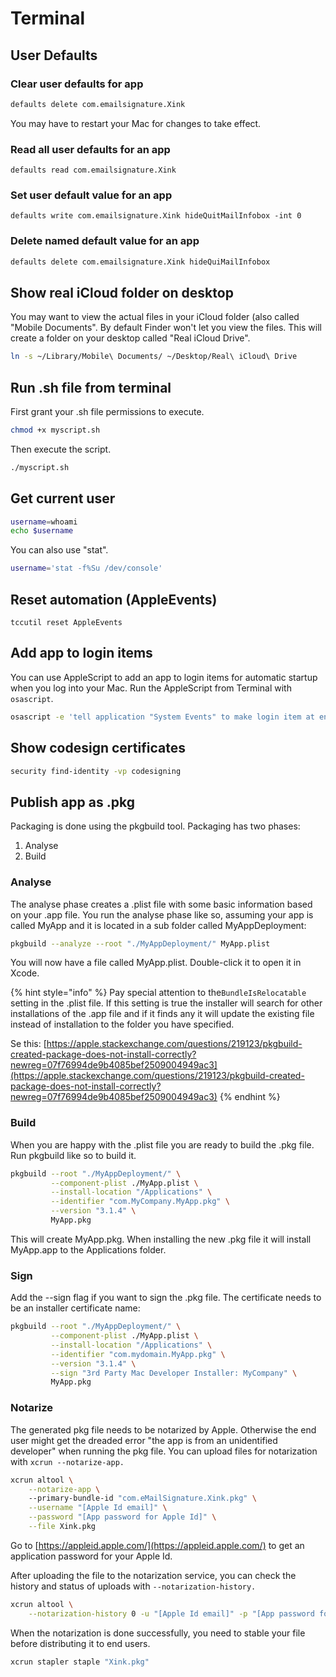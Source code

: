 # Terminal

## User Defaults

### Clear user defaults for app

```bash
defaults delete com.emailsignature.Xink
```

You may have to restart your Mac for changes to take effect.

### Read all user defaults for an app

```text
defaults read com.emailsignature.Xink
```

### Set user default value for an app

```text
defaults write com.emailsignature.Xink hideQuitMailInfobox -int 0
```

### Delete named default value for an app

```bash
defaults delete com.emailsignature.Xink hideQuiMailInfobox
```

## Show real iCloud folder on desktop

You may want to view the actual files in your iCloud folder \(also called "Mobile Documents". By default Finder won't let you view the files.  This will create a folder on your desktop called "Real iCloud Drive".

```bash
ln -s ~/Library/Mobile\ Documents/ ~/Desktop/Real\ iCloud\ Drive
```

## Run .sh file from terminal

First grant your .sh file permissions to execute.

```bash
chmod +x myscript.sh
```

Then execute the script.

```bash
./myscript.sh
```

## Get current user

```bash
username=whoami
echo $username
```

You can also use "stat".

```bash
username='stat -f%Su /dev/console'
```

## Reset automation \(AppleEvents\)

```text
tccutil reset AppleEvents
```

## Add app to login items

You can use AppleScript to add an app to login items for automatic startup when you log into your Mac.  Run the AppleScript from Terminal with `osascript`.

```bash
osascript -e 'tell application "System Events" to make login item at end with properties {name:"Xink", path:"/Applications/Xink.app", hidden:false}'
```

## Show codesign certificates

```bash
security find-identity -vp codesigning
```

## Publish app as .pkg

Packaging is done using the pkgbuild tool.  Packaging has two phases:

1. Analyse
2. Build

### Analyse

The analyse phase creates a .plist file with some basic information based on your .app file.  You run the analyse phase like so, assuming your app is called MyApp and it is located in a sub folder called MyAppDeployment:

```bash
pkgbuild --analyze --root "./MyAppDeployment/" MyApp.plist
```

You will now have a file called MyApp.plist.  Double-click it to open it in Xcode.

{% hint style="info" %}
Pay special attention to the`BundleIsRelocatable` setting in the .plist file.  If this setting is true the installer will search for other installations of the .app file and if it finds any it will update the existing file instead of installation to the folder you have specified.

Se this: [https://apple.stackexchange.com/questions/219123/pkgbuild-created-package-does-not-install-correctly?newreg=07f76994de9b4085bef2509004949ac3](https://apple.stackexchange.com/questions/219123/pkgbuild-created-package-does-not-install-correctly?newreg=07f76994de9b4085bef2509004949ac3)
{% endhint %}

### Build

When you are happy with the .plist file you are ready to build the .pkg file.  Run pkgbuild like so to build it.

```bash
pkgbuild --root "./MyAppDeployment/" \
         --component-plist ./MyApp.plist \
         --install-location "/Applications" \
         --identifier "com.MyCompany.MyApp.pkg" \
         --version "3.1.4" \
         MyApp.pkg

```

This will create MyApp.pkg.  When installing the new .pkg file it will install MyApp.app to the Applications folder.

### Sign

Add the --sign flag if you want to sign the .pkg file.  The certificate needs to be an installer certificate name:

```bash
pkgbuild --root "./MyAppDeployment/" \
         --component-plist ./MyApp.plist \
         --install-location "/Applications" \
         --identifier "com.mydomain.MyApp.pkg" \
         --version "3.1.4" \
         --sign "3rd Party Mac Developer Installer: MyCompany" \
         MyApp.pkg
```

### Notarize

The generated pkg file needs to be notarized by Apple.  Otherwise the end user might get the dreaded error "the app is from an unidentified developer" when running the pkg file.  You can upload files for notarization with `xcrun --notarize-app.`

```bash
xcrun altool \
    --notarize-app \  
    --primary-bundle-id "com.eMailSignature.Xink.pkg" \
    --username "[Apple Id email]" \
    --password "[App password for Apple Id]" \
    --file Xink.pkg
```

Go to [https://appleid.apple.com/](https://appleid.apple.com/) to get an application password for your Apple Id.

After uploading the file to the notarization service, you can check the history and status of uploads with `--notarization-history.`

```bash
xcrun altool \
    --notarization-history 0 -u "[Apple Id email]" -p "[App password for Apple Id]"
```

When the notarization is done successfully, you need to stable your file before distributing it to end users.

```bash
xcrun stapler staple "Xink.pkg"
```







